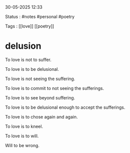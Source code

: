 30-05-2025 12:33

Status : #notes #personal #poetry 

Tags : [[love]] [[poetry]] 

# delusion


To love is not to suffer.

To love is to be delusional.

To love is not seeing the suffering.

To love is to commit to not seeing the sufferings.

To love is to see beyond suffering.

To love is to be delusional enough to accept the sufferings.

To love is to chose again and again.

To love is to kneel.

To love is to will.

Will to be wrong.

